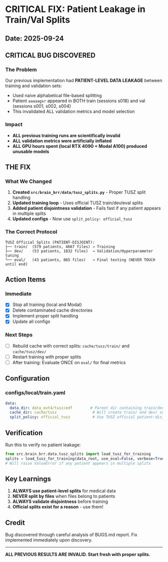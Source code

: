 # CRITICAL FIX: Patient Leakage in Train/Val Splits

## Date: 2025-09-24

## **CRITICAL BUG DISCOVERED**

### The Problem
Our previous implementation had **PATIENT-LEVEL DATA LEAKAGE** between training and validation sets:
- Used naive alphabetical file-based splitting
- Patient `aaaaagxr` appeared in BOTH train (sessions s018) and val (sessions s001, s002, s004)
- This invalidated ALL validation metrics and model selection

### Impact
- **ALL previous training runs are scientifically invalid**
- **ALL validation metrics were artificially inflated**
- **ALL GPU hours spent (local RTX 4090 + Modal A100) produced unusable models**

## **THE FIX**

### What We Changed
1. **Created `src/brain_brr/data/tusz_splits.py`** - Proper TUSZ split handling
2. **Updated training loop** - Uses official TUSZ train/dev/eval splits
3. **Added patient disjointness validation** - Fails fast if any patient appears in multiple splits
4. **Updated configs** - Now use `split_policy: official_tusz`

### The Correct Protocol
```
TUSZ Official Splits (PATIENT-DISJOINT):
├── train/  (579 patients, 4667 files) → Training
├── dev/    (53 patients, 1832 files)  → Validation/Hyperparameter tuning
└── eval/   (43 patients, 865 files)   → Final testing (NEVER TOUCH until end)
```

## **Action Items**

### Immediate
- [x] Stop all training (local and Modal)
- [x] Delete contaminated cache directories
- [x] Implement proper split handling
- [x] Update all configs

### Next Steps
- [ ] Rebuild cache with correct splits: `cache/tusz/train/` and `cache/tusz/dev/`
- [ ] Restart training with proper splits
- [ ] After training: Evaluate ONCE on `eval/` for final metrics

## **Configuration**

### configs/local/train.yaml
```yaml
data:
  data_dir: data_ext4/tusz/edf        # Parent dir containing train/dev/eval
  cache_dir: cache/tusz                # Will create train/ and dev/ subdirs
  split_policy: official_tusz          # Use TUSZ official patient-disjoint splits!
```

## **Verification**

Run this to verify no patient leakage:
```python
from src.brain_brr.data.tusz_splits import load_tusz_for_training
splits = load_tusz_for_training(data_root, use_eval=False, verbose=True)
# Will raise ValueError if any patient appears in multiple splits
```

## **Key Learnings**

1. **ALWAYS use patient-level splits** for medical data
2. **NEVER split by files** when files belong to patients
3. **ALWAYS validate disjointness** before training
4. **Official splits exist for a reason** - use them!

## **Credit**

Bug discovered through careful analysis of BUGS.md report.
Fix implemented immediately upon discovery.

---

**ALL PREVIOUS RESULTS ARE INVALID. Start fresh with proper splits.**